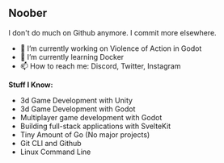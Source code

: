 ## Noober
I don't do much on Github anymore. I commit more elsewhere.

- 🔭 I’m currently working on Violence of Action in Godot
- 🌱 I’m currently learning Docker
- 📫 How to reach me: Discord, Twitter, Instagram

**Stuff I Know:**
- 3d Game Development with Unity
- 3d Game Development with Godot
- Multiplayer game development with Godot
- Building full-stack applications with SvelteKit
- Tiny Amount of Go (No major projects)
- Git CLI and Github
- Linux Command Line

<!--
**FunNoober/FunNoober** is a ✨ _special_ ✨ repository because its `README.md` (this file) appears on your GitHub profile.

Here are some ideas to get you started:

- 🔭 I’m currently working on ...
- 🌱 I’m currently learning ...
- 👯 I’m looking to collaborate on ...
- 🤔 I’m looking for help with ...
- 💬 Ask me about ...
- 📫 How to reach me: ...
- 😄 Pronouns: ...
- ⚡ Fun fact: ...
-->
